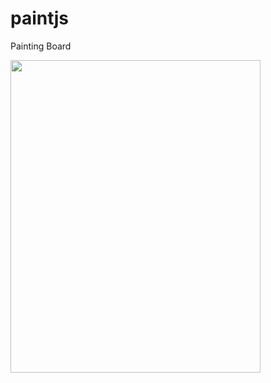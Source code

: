 # paintjs
Painting Board

<img src="https://user-images.githubusercontent.com/34119646/100889518-915a1380-34fa-11eb-9744-984821d9bf90.png" 
  width="400" height="500" />

